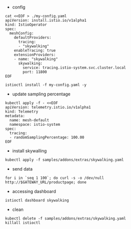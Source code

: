 - config
```
cat <<EOF > ./my-config.yaml
apiVersion: install.istio.io/v1alpha1
kind: IstioOperator
spec:
  meshConfig:
    defaultProviders:
      tracing:
      - "skywalking"
    enableTracing: true
    extensionProviders:
    - name: "skywalking"
      skywalking:
        service: tracing.istio-system.svc.cluster.local
        port: 11800
EOF

istioctl install -f my-config.yaml -y
```

- update sampling percentage
```
kubectl apply -f - <<EOF
apiVersion: telemetry.istio.io/v1alpha1
kind: Telemetry
metadata:
  name: mesh-default
  namespace: istio-system
spec:
  tracing:
  - randomSamplingPercentage: 100.00
EOF
```

- install skywalling
```
kubectl apply -f samples/addons/extras/skywalking.yaml
```

- send data
```
for i in `seq 1 100`; do curl -s -o /dev/null http://$GATEWAY_URL/productpage; done
```

- accessing dashboard
```
istioctl dashboard skywalking
```

- clean
```
kubectl delete -f samples/addons/extras/skywalking.yaml
killall istioctl
```